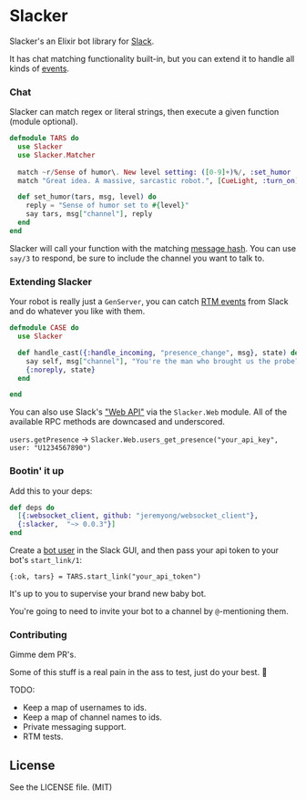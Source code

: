 Slacker
=======

Slacker's an Elixir bot library for [Slack](https://slack.com).

It has chat matching functionality built-in, but you can extend it to handle all kinds of [events](https://api.slack.com/events).

### Chat

Slacker can match regex or literal strings, then execute a given function (module optional).

```elixir
defmodule TARS do
  use Slacker
  use Slacker.Matcher
  
  match ~r/Sense of humor\. New level setting: ([0-9]+)%/, :set_humor
  match "Great idea. A massive, sarcastic robot.", [CueLight, :turn_on]

  def set_humor(tars, msg, level) do
    reply = "Sense of humor set to #{level}"
    say tars, msg["channel"], reply
  end
end
```

Slacker will call your function with the matching [message hash](https://api.slack.com/events/message). You can use `say/3` to respond, be sure to include the channel you want to talk to.

### Extending Slacker
Your robot is really just a `GenServer`, you can catch [RTM events](https://api.slack.com/events) from Slack and do whatever you like with them.

```elixir
defmodule CASE do
  use Slacker

  def handle_cast({:handle_incoming, "presence_change", msg}, state) do
    say self, msg["channel"], "You're the man who brought us the probe?"
    {:noreply, state}
  end

end
```

You can also use Slack's ["Web API"](https://api.slack.com/methods) via the `Slacker.Web` module. All of the available RPC methods are downcased and underscored.

`users.getPresence` -> `Slacker.Web.users_get_presence("your_api_key", user: "U1234567890")`

### Bootin' it up
Add this to your deps:

```elixir
def deps do
  [{:websocket_client, github: "jeremyong/websocket_client"},
  {:slacker,  "~> 0.0.3"}]
end
```

Create a [bot user](https://api.slack.com/bot-users) in the Slack GUI, and then pass your api token to your bot's `start_link/1`:

`{:ok, tars} = TARS.start_link("your_api_token")`

It's up to you to supervise your brand new baby bot.

You're going to need to invite your bot to a channel by `@`-mentioning them.

### Contributing
Gimme dem PR's.

Some of this stuff is a real pain in the ass to test, just do your best. :rocket:

TODO:
- Keep a map of usernames to ids.
- Keep a map of channel names to ids.
- Private messaging support.
- RTM tests.

## License

See the LICENSE file. (MIT)
